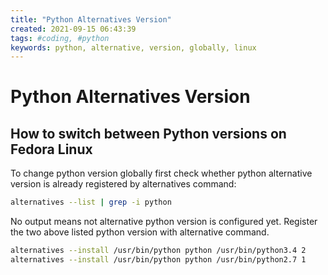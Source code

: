 ```yaml
---
title: "Python Alternatives Version"
created: 2021-09-15 06:43:39
tags: #coding, #python
keywords: python, alternative, version, globally, linux
---
```


# Python Alternatives Version

## How to switch between Python versions on Fedora Linux

To change python version globally first check whether python alternative version is already registered by alternatives command:

```bash
alternatives --list | grep -i python
```

No output means not alternative python version is configured yet. Register the two above listed python version with alternative command.

```bash
alternatives --install /usr/bin/python python /usr/bin/python3.4 2
alternatives --install /usr/bin/python python /usr/bin/python2.7 1
```
